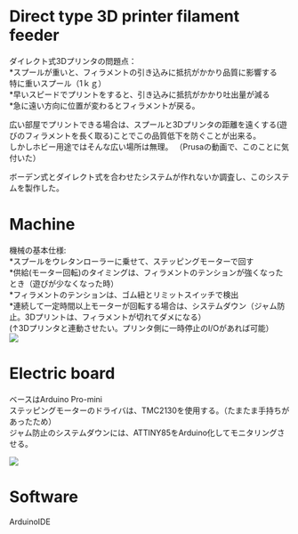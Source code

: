 # Direct type 3D printer filament feeder
ダイレクト式3Dプリンタの問題点：  
*スプールが重いと、フィラメントの引き込みに抵抗がかかり品質に影響する  
特に重いスプール（1ｋｇ）  
*早いスピードでプリントをすると、引き込みに抵抗がかかり吐出量が減る  
*急に遠い方向に位置が変わるとフィラメントが戻る。  
  
広い部屋でプリントできる場合は、スプールと3Dプリンタの距離を遠くする(遊びのフィラメントを長く取る)ことでこの品質低下を防ぐことが出来る。  
しかしホビー用途ではそんな広い場所は無理。
（Prusaの動画で、このことに気付いた）


ボーデン式とダイレクト式を合わせたシステムが作れないか調査し、このシステムを製作した。  
  
  

# Machine
機械の基本仕様:  
*スプールをウレタンローラーに乗せて、ステッピングモーターで回す  
*供給(モーター回転)のタイミングは、フィラメントのテンションが強くなったとき（遊びが少なくなった時）  
*フィラメントのテンションは、ゴム紐とリミットスイッチで検出  
*連続して一定時間以上モーターが回転する場合は、システムダウン（ジャム防止。3Dプリントは、フィラメントが切れてダメになる）  
(↑3Dプリンタと連動させたい。プリンタ側に一時停止のI/Oがあれば可能）  
![](https://user-images.githubusercontent.com/44044800/230771700-191599d2-2b6f-4a53-9985-95916052d0fc.jpg)

# Electric board  
ベースはArduino Pro-mini  
ステッピングモーターのドライバは、TMC2130を使用する。（たまたま手持ちがあったため）  
ジャム防止のシステムダウンには、ATTINY85をArduino化してモニタリングさせる。  

![](https://user-images.githubusercontent.com/44044800/230866900-01ee18c6-7b43-437e-a4ee-18f6a67e147a.jpg)  

# Software

ArduinoIDE



